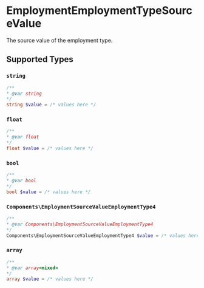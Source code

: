 # EmploymentEmploymentTypeSourceValue

The source value of the employment type.


## Supported Types

### `string`

```php
/**
* @var string
*/
string $value = /* values here */
```

### `float`

```php
/**
* @var float
*/
float $value = /* values here */
```

### `bool`

```php
/**
* @var bool
*/
bool $value = /* values here */
```

### `Components\EmploymentSourceValueEmploymentType4`

```php
/**
* @var Components\EmploymentSourceValueEmploymentType4
*/
Components\EmploymentSourceValueEmploymentType4 $value = /* values here */
```

### `array`

```php
/**
* @var array<mixed>
*/
array $value = /* values here */
```

